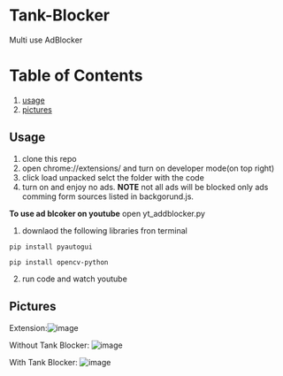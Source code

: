 # Tank-Blocker
Multi use AdBlocker

# Table of Contents

1. [usage](#usage)
2. [pictures](#pictures)
## Usage
1. clone this repo 
2. open chrome://extensions/ and turn on developer mode(on top right)
3. click load unpacked selct the folder with the code
4. turn on and enjoy no ads.
**NOTE** not all ads will be blocked only ads comming form sources listed in backgorund.js.

**To use ad blcoker on youtube** open yt_addblocker.py
1. downlaod the following libraries fron terminal 
  ```
  pip install pyautogui
  ```
  ```
  pip install opencv-python
  ```
2. run code and watch youtube


## Pictures
Extension:![image](https://user-images.githubusercontent.com/90425309/209993545-a5edf8f2-89bd-46c9-8e47-6856e405a22d.png)

Without Tank Blocker:
![image](https://user-images.githubusercontent.com/90425309/209993198-b2870e00-8257-490e-85df-89d3c8e81d69.png)

With Tank Blocker:
![image](https://user-images.githubusercontent.com/90425309/209993269-4ab3e3b4-6f2b-40a6-b10a-616ae6c30151.png)


